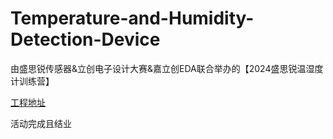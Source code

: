 # Temperature-and-Humidity-Detection-Device
由盛思锐传感器&amp;立创电子设计大赛&amp;嘉立创EDA联合举办的【2024盛思锐温湿度计训练营】

[工程地址](https://oshwhub.com/paicl/temperature-and-humidity-detection-device)

活动完成且结业
